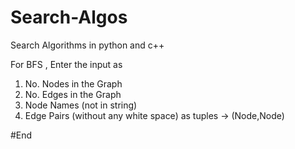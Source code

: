 # Search-Algos
Search Algorithms in python and c++

For BFS , Enter the input as 
1. No. Nodes in the Graph
2. No. Edges in the Graph
3. Node Names (not in string)
4. Edge Pairs (without any white space) as tuples -> (Node,Node)

#End
